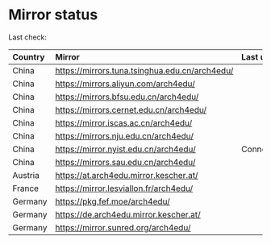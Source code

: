 <script src="./time.js"></script>
# Mirror status
Last check: <script type="text/javascript">localize(1738157166.887883);</script>

|Country|Mirror|Last update|
|:------|:-----|:----------|
|China|https://mirrors.tuna.tsinghua.edu.cn/arch4edu/|<script type="text/javascript">localize(1738132745);</script>|
|China|https://mirrors.aliyun.com/arch4edu/|<script type="text/javascript">localize(1738132745);</script>|
|China|https://mirrors.bfsu.edu.cn/arch4edu/|<script type="text/javascript">localize(1738089531);</script>|
|China|https://mirrors.cernet.edu.cn/arch4edu/|<script type="text/javascript">localize(1738132745);</script>|
|China|https://mirror.iscas.ac.cn/arch4edu/|<script type="text/javascript">localize(1738089531);</script>|
|China|https://mirrors.nju.edu.cn/arch4edu/|<script type="text/javascript">localize(1738046348);</script>|
|China|https://mirror.nyist.edu.cn/arch4edu/|ConnectionError|
|China|https://mirrors.sau.edu.cn/arch4edu/|<script type="text/javascript">localize(1731653531);</script>|
|Austria|https://at.arch4edu.mirror.kescher.at/|<script type="text/javascript">localize(1738132745);</script>|
|France|https://mirror.lesviallon.fr/arch4edu/|<script type="text/javascript">localize(1738132745);</script>|
|Germany|https://pkg.fef.moe/arch4edu/|<script type="text/javascript">localize(1738132745);</script>|
|Germany|https://de.arch4edu.mirror.kescher.at/|<script type="text/javascript">localize(1738132745);</script>|
|Germany|https://mirror.sunred.org/arch4edu/|<script type="text/javascript">localize(1738132745);</script>|

<script src="./tablefilter/tablefilter.js"></script>
<script src="./table.js"></script>
